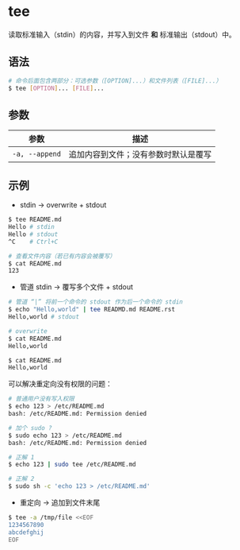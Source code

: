 # tee

读取标准输入（stdin）的内容，并写入到文件 **和** 标准输出（stdout）中。

## 语法

```sh
# 命令后面包含两部分：可选参数（[OPTION]...）和文件列表（[FILE]...）
$ tee [OPTION]... [FILE]...
```

## 参数

| 参数           | 描述                                 |
| -------------- | ------------------------------------ |
| `-a, --append` | 追加内容到文件；没有参数时默认是覆写 |

## 示例

* stdin -> overwrite + stdout

```sh
$ tee README.md
Hello # stdin
Hello # stdout
^C    # Ctrl+C

# 查看文件内容（若已有内容会被覆写）
$ cat README.md
123
```

* 管道 stdin -> 覆写多个文件 + stdout

```sh
# 管道 “|” 将前一个命令的 stdout 作为后一个命令的 stdin
$ echo "Hello,world" | tee READMD.md README.rst
Hello,world # stdout

# overwrite
$ cat README.md
Hello,world

$ cat README.md
Hello,world
```

可以解决重定向没有权限的问题：

```sh
# 普通用户没有写入权限
$ echo 123 > /etc/README.md
bash: /etc/README.md: Permission denied

# 加个 sudo ?
$ sudo echo 123 > /etc/README.md
bash: /etc/README.md: Permission denied

# 正解 1
$ echo 123 | sudo tee /etc/README.md

# 正解 2
$ sudo sh -c 'echo 123 > /etc/README.md'
```

* 重定向 -> 追加到文件末尾

```sh
$ tee -a /tmp/file <<EOF
1234567890
abcdefghij
EOF
```